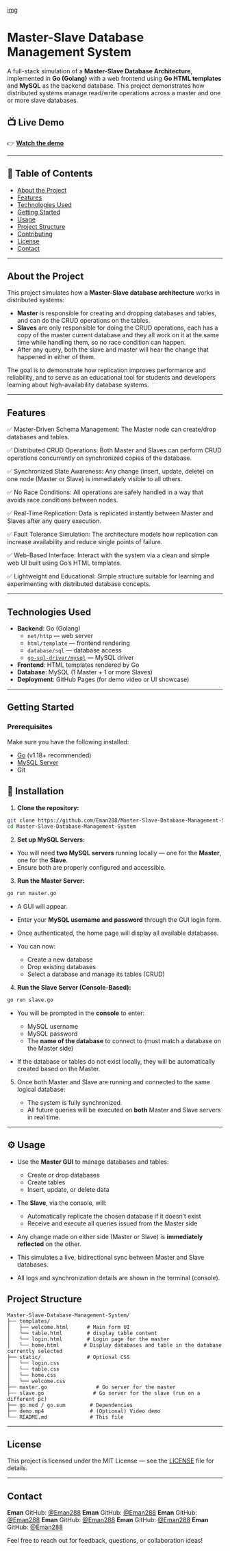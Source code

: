 [img](demo.png)
# Master-Slave Database Management System

A full-stack simulation of a **Master-Slave Database Architecture**, implemented in **Go (Golang)** with a web frontend using **Go HTML templates** and **MySQL** as the backend database. This project demonstrates how distributed systems manage read/write operations across a master and one or more slave databases.

## 📺 Live Demo

👉 **[Watch the demo](https://eman288.github.io/Master-Slave-Database-Management-System/)**  

---

## 📖 Table of Contents

- [About the Project](#about-the-project)
- [Features](#features)
- [Technologies Used](#technologies-used)
- [Getting Started](#getting-started)
- [Usage](#usage)
- [Project Structure](#project-structure)
- [Contributing](#contributing)
- [License](#license)
- [Contact](#contact)

---

## About the Project

This project simulates how a **Master-Slave database architecture** works in distributed systems:

- **Master** is responsible for creating and dropping databases and tables, and can do the CRUD operations on the tables.
- **Slaves** are only responsible for doing the CRUD operations, each has a copy of the master current database and they all work on it at the same time while handling them, so no race condition can happen.
- After any query, both the slave and master will hear the change that happened in either  of them.

The goal is to demonstrate how replication improves performance and reliability, and to serve as an educational tool for students and developers learning about high-availability database systems.

---

## Features

✅ Master-Driven Schema Management: The Master node can create/drop databases and tables.

✅ Distributed CRUD Operations: Both Master and Slaves can perform CRUD operations concurrently on synchronized copies of the database.

✅ Synchronized State Awareness: Any change (insert, update, delete) on one node (Master or Slave) is immediately visible to all others.

✅ No Race Conditions: All operations are safely handled in a way that avoids race conditions between nodes.

✅ Real-Time Replication: Data is replicated instantly between Master and Slaves after any query execution.

✅ Fault Tolerance Simulation: The architecture models how replication can increase availability and reduce single points of failure.

✅ Web-Based Interface: Interact with the system via a clean and simple web UI built using Go’s HTML templates.

✅ Lightweight and Educational: Simple structure suitable for learning and experimenting with distributed database concepts.

---

## Technologies Used

- **Backend**: Go (Golang)
  - `net/http` — web server
  - `html/template` — frontend rendering
  - `database/sql` — database access
  - [`go-sql-driver/mysql`](https://github.com/go-sql-driver/mysql) — MySQL driver
- **Frontend**: HTML templates rendered by Go
- **Database**: MySQL (1 Master + 1 or more Slaves)
- **Deployment**: GitHub Pages (for demo video or UI showcase)

---

## Getting Started

### Prerequisites

Make sure you have the following installed:

- [Go](https://golang.org/dl/) (v1.18+ recommended)
- [MySQL Server](https://dev.mysql.com/downloads/mysql/)
- Git

## 🚀 Installation

1. **Clone the repository:**

```bash
git clone https://github.com/Eman288/Master-Slave-Database-Management-System.git
cd Master-Slave-Database-Management-System
```

2. **Set up MySQL Servers:**

* You will need **two MySQL servers** running locally — one for the **Master**, one for the **Slave**.
* Ensure both are properly configured and accessible.

3. **Run the Master Server:**

```bash
go run master.go
```

* A GUI will appear.
* Enter your **MySQL username and password** through the GUI login form.
* Once authenticated, the home page will display all available databases.
* You can now:

  * Create a new database
  * Drop existing databases
  * Select a database and manage its tables (CRUD)

4. **Run the Slave Server (Console-Based):**

```bash
go run slave.go
```

* You will be prompted in the **console** to enter:

  * MySQL username
  * MySQL password
  * The **name of the database** to connect to (must match a database on the Master side)
* If the database or tables do not exist locally, they will be automatically created based on the Master.

5. Once both Master and Slave are running and connected to the same logical database:

   * The system is fully synchronized.
   * All future queries will be executed on **both** Master and Slave servers in real time.

---

## ⚙️ Usage

* Use the **Master GUI** to manage databases and tables:

  * Create or drop databases
  * Create tables
  * Insert, update, or delete data
    
* The **Slave**, via the console, will:

  * Automatically replicate the chosen database if it doesn’t exist
  * Receive and execute all queries issued from the Master side
* Any change made on either side (Master or Slave) is **immediately reflected** on the other.
* This simulates a live, bidirectional sync between Master and Slave databases.
* All logs and synchronization details are shown in the terminal (console).

## Project Structure

```
Master-Slave-Database-Management-System/
├── templates/
│   ├── welcome.html      # Main form UI
│   └── table.html        # display table content
│   └── login.html        # Login page for the master
│   └── home.html        # Display databases and table in the database currently selected
├── static/               # Optional CSS
│   └── login.css
│   └── table.css
│   └── home.css
│   └── welcome.css
├── master.go                # Go server for the master
├── slave.go                # Go server for the slave (run on a different pc)
├── go.mod / go.sum        # Dependencies
├── demo.mp4               # (Optional) Video demo
└── README.md              # This file
```

---

## License

This project is licensed under the MIT License — see the [LICENSE](LICENSE) file for details.

---

## Contact

**Eman**
GitHub: [@Eman288](https://github.com/Eman288)
**Eman**
GitHub: [@Eman288](https://github.com/Eman288)
**Eman**
GitHub: [@Eman288](https://github.com/Eman288)
**Eman**
GitHub: [@Eman288](https://github.com/Eman288)
**Eman**
GitHub: [@Eman288](https://github.com/Eman288)
**Eman**
GitHub: [@Eman288](https://github.com/Eman288)

Feel free to reach out for feedback, questions, or collaboration ideas!

